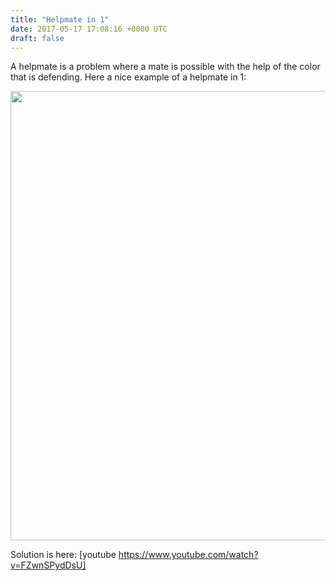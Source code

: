 ```yaml
---
title: "Helpmate in 1"
date: 2017-05-17 17:08:16 +0000 UTC
draft: false
---
```

A helpmate is a problem where a mate is possible with the help of the color that is defending. Here a nice example of a helpmate in 1:

<img class="alignnone size-medium" src="https://pbs.twimg.com/media/DACr5p0W0AE4GlN.jpg:large" width="718" height="719" />

Solution is here:
[youtube https://www.youtube.com/watch?v=FZwnSPydDsU]